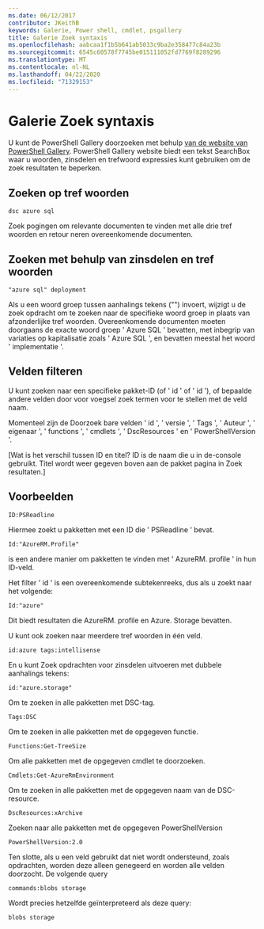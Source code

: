 ```yaml
---
ms.date: 06/12/2017
contributor: JKeithB
keywords: Galerie, Power shell, cmdlet, psgallery
title: Galerie Zoek syntaxis
ms.openlocfilehash: aabcaa1f1b5b641ab5033c9ba2e358477c84a23b
ms.sourcegitcommit: 6545c60578f7745be015111052fd7769f8289296
ms.translationtype: MT
ms.contentlocale: nl-NL
ms.lasthandoff: 04/22/2020
ms.locfileid: "71329153"
---
```

# <a name="gallery-search-syntax"></a>Galerie Zoek syntaxis

U kunt de PowerShell Gallery doorzoeken met behulp [van de website van PowerShell Gallery](https://www.powershellgallery.com/).
PowerShell Gallery website biedt een tekst SearchBox waar u woorden, zinsdelen en trefwoord expressies kunt gebruiken om de zoek resultaten te beperken.

## <a name="search-by-keywords"></a>Zoeken op tref woorden

    dsc azure sql

Zoek pogingen om relevante documenten te vinden met alle drie tref woorden en retour neren overeenkomende documenten.

## <a name="search-using-phrases-and-keywords"></a>Zoeken met behulp van zinsdelen en tref woorden

    "azure sql" deployment

Als u een woord groep tussen aanhalings tekens ("") invoert, wijzigt u de zoek opdracht om te zoeken naar de specifieke woord groep in plaats van afzonderlijke tref woorden.
Overeenkomende documenten moeten doorgaans de exacte woord groep ' Azure SQL ' bevatten, met inbegrip van variaties op kapitalisatie zoals ' Azure SQL ', en bevatten meestal het woord ' implementatie '.

## <a name="filtering-on-fields"></a>Velden filteren

U kunt zoeken naar een specifieke pakket-ID (of ' id ' of ' id '), of bepaalde andere velden door voor voegsel zoek termen voor te stellen met de veld naam.

Momenteel zijn de Doorzoek bare velden ' id ', ' versie ', ' Tags ', ' Auteur ', ' eigenaar ', ' functions ', ' cmdlets ', ' DscResources ' en ' PowerShellVersion '.

[Wat is het verschil tussen ID en titel? ID is de naam die u in de-console gebruikt. Titel wordt weer gegeven boven aan de pakket pagina in Zoek resultaten.]

## <a name="examples"></a>Voorbeelden

    ID:PSReadline
    
Hiermee zoekt u pakketten met een ID die ' PSReadline ' bevat.

    Id:"AzureRM.Profile"

is een andere manier om pakketten te vinden met ' AzureRM. profile ' in hun ID-veld.

Het filter ' id ' is een overeenkomende subtekenreeks, dus als u zoekt naar het volgende:

    Id:"azure"

Dit biedt resultaten die AzureRM. profile en Azure. Storage bevatten.

U kunt ook zoeken naar meerdere tref woorden in één veld. 

    id:azure tags:intellisense

En u kunt Zoek opdrachten voor zinsdelen uitvoeren met dubbele aanhalings tekens:

    id:"azure.storage"

Om te zoeken in alle pakketten met DSC-tag.

    Tags:DSC

Om te zoeken in alle pakketten met de opgegeven functie.

    Functions:Get-TreeSize

Om alle pakketten met de opgegeven cmdlet te doorzoeken.

    Cmdlets:Get-AzureRmEnvironment

Om te zoeken in alle pakketten met de opgegeven naam van de DSC-resource.

    DscResources:xArchive

Zoeken naar alle pakketten met de opgegeven PowerShellVersion

    PowerShellVersion:2.0

Ten slotte, als u een veld gebruikt dat niet wordt ondersteund, zoals opdrachten, worden deze alleen genegeerd en worden alle velden doorzocht. De volgende query

    commands:blobs storage

Wordt precies hetzelfde geïnterpreteerd als deze query:

    blobs storage
